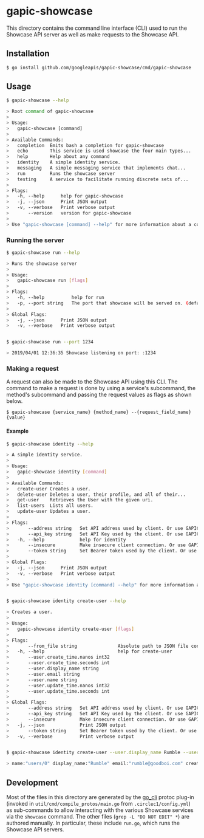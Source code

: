 # gapic-showcase
This directory contains the command line interface (CLI) used to run the
Showcase API server as well as make requests to the Showcase API.

## Installation
```sh
$ go install github.com/googleapis/gapic-showcase/cmd/gapic-showcase
```

## Usage
```sh
$ gapic-showcase --help

> Root command of gapic-showcase
>
> Usage:
>   gapic-showcase [command]
>
> Available Commands:
>   completion  Emits bash a completion for gapic-showcase
>   echo        This service is used showcase the four main types...
>   help        Help about any command
>   identity    A simple identity service.
>   messaging   A simple messaging service that implements chat...
>   run         Runs the showcase server
>   testing     A service to facilitate running discrete sets of...
>
> Flags:
>   -h, --help      help for gapic-showcase
>   -j, --json      Print JSON output
>   -v, --verbose   Print verbose output
>       --version   version for gapic-showcase
>
> Use "gapic-showcase [command] --help" for more information about a command.
```

### Running the server
```sh
$ gapic-showcase run --help

> Runs the showcase server
>
> Usage:
>   gapic-showcase run [flags]
>
> Flags:
>   -h, --help          help for run
>   -p, --port string   The port that showcase will be served on. (default ":7469")
>
> Global Flags:
>   -j, --json      Print JSON output
>   -v, --verbose   Print verbose output


$ gapic-showcase run --port 1234

> 2019/04/01 12:36:35 Showcase listening on port: :1234
```

### Making a request
A request can also be made to the Showcase API using this CLI. The command to make a request
is done by using a service's subcommand, the method's subcommand and passing the request values
as flags as shown below.
```
$ gapic-showcase {service_name} {method_name} --{request_field_name} {value}
```

#### Example
```sh
$ gapic-showcase identity --help

> A simple identity service.
>
> Usage:
>   gapic-showcase identity [command]
>
> Available Commands:
>   create-user Creates a user.
>   delete-user Deletes a user, their profile, and all of their...
>   get-user    Retrieves the User with the given uri.
>   list-users  Lists all users.
>   update-user Updates a user.
>
> Flags:
>       --address string   Set API address used by client. Or use GAPIC-SHOWCASE_IDENTITY_ADDRESS.
>       --api_key string   Set API Key used by the client. Or use GAPIC-SHOWCASE_IDENTITY_API_KEY.
>   -h, --help             help for identity
>       --insecure         Make insecure client connection. Or use GAPIC-SHOWCASE_IDENTITY_INSECURE. Must be used with "address" option
>       --token string     Set Bearer token used by the client. Or use GAPIC-SHOWCASE_IDENTITY_TOKEN.
>
> Global Flags:
>   -j, --json      Print JSON output
>   -v, --verbose   Print verbose output
>
> Use "gapic-showcase identity [command] --help" for more information about a command.


$ gapic-showcase identity create-user --help

> Creates a user.
>
> Usage:
>   gapic-showcase identity create-user [flags]
>
> Flags:
>       --from_file string               Absolute path to JSON file containing request payload
>   -h, --help                           help for create-user
>       --user.create_time.nanos int32
>       --user.create_time.seconds int
>       --user.display_name string
>       --user.email string
>       --user.name string
>       --user.update_time.nanos int32
>       --user.update_time.seconds int
>
> Global Flags:
>       --address string   Set API address used by client. Or use GAPIC-SHOWCASE_IDENTITY_ADDRESS.
>       --api_key string   Set API Key used by the client. Or use GAPIC-SHOWCASE_IDENTITY_API_KEY.
>       --insecure         Make insecure client connection. Or use GAPIC-SHOWCASE_IDENTITY_INSECURE. Must be used with "address" option
>   -j, --json             Print JSON output
>       --token string     Set Bearer token used by the client. Or use GAPIC-SHOWCASE_IDENTITY_TOKEN.
>   -v, --verbose          Print verbose output


$ gapic-showcase identity create-user --user.display_name Rumble --user.email rumble@goodboi.com

> name:"users/0" display_name:"Rumble" email:"rumble@goodboi.com" create_time:<seconds:1554144706 nanos:304080000 > update_time:<seconds:1554144706 nanos:304080000 >
```

## Development
Most of the files in this directory are generated by the
[go_cli](https://github.com/googleapis/gapic-generator-go/tree/master/cmd/protoc-gen-go_cli)
protoc plug-in (invoked in `util/cmd/compile_protos/main.go` from
`.circlec1/config.yml`) as sub-commands to allow interacting with the various
Showcase services via the `showcase` command. The other files
(`grep -L "DO NOT EDIT" *`) are authored manually. In particular, these include
`run.go`, which runs the Showcase API servers.
